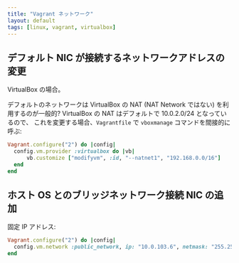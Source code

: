 ```yaml
---
title: "Vagrant ネットワーク"
layout: default
tags: [linux, vagrant, virtualbox]
---
```


デフォルト NIC が接続するネットワークアドレスの変更
----------------------------------------------------------------------

VirtualBox の場合。

デフォルトのネットワークは VirtualBox の NAT (NAT Network ではない)
を利用するのが一般的?
VirtualBox の NAT はデフォルトで 10.0.2.0/24 となっているので、
これを変更する場合、`Vagrantfile` で `vboxmanage` コマンドを間接的に呼ぶ:

```ruby
Vagrant.configure("2") do |config|
  config.vm.provider :virtualbox do |vb|
      vb.customize ["modifyvm", :id, "--natnet1", "192.168.0.0/16"]
  end
end
```

ホスト OS とのブリッジネットワーク接続 NIC の追加
----------------------------------------------------------------------

固定 IP アドレス:

```ruby
Vagrant.configure("2") do |config|
  config.vm.network :public_network, ip: "10.0.103.6", netmask: "255.255.0.0", bridge: "br0"
end
```

